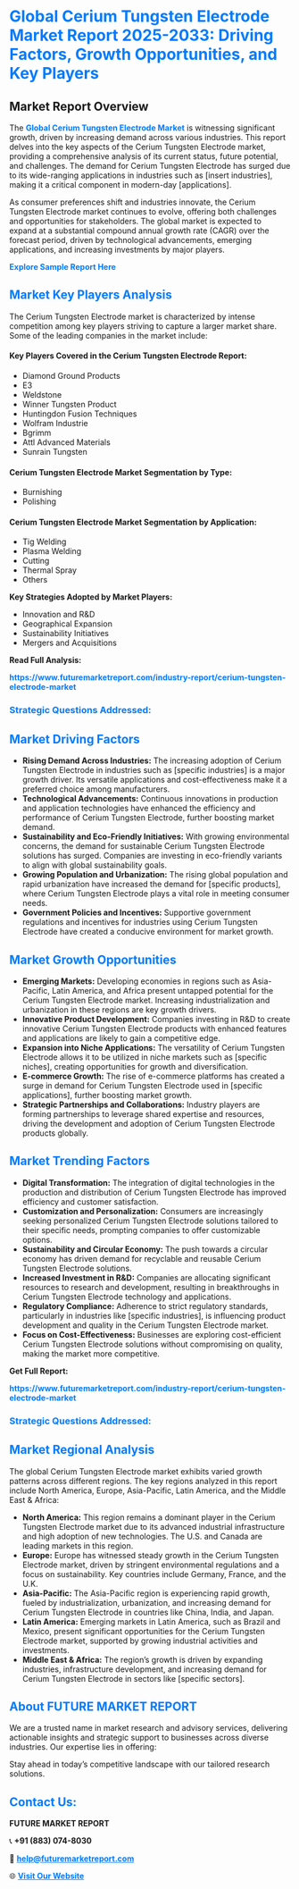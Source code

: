 <h1 style="color: #007BFF;">Global Cerium Tungsten Electrode Market Report 2025-2033: Driving Factors, Growth Opportunities, and Key Players</h1>

<section id="overview">
<h2>Market Report Overview</h2>
<p>The <a href="https://www.futuremarketreport.com/industry-report/cerium-tungsten-electrode-market" style="color: #007BFF; text-decoration: none;"><strong>Global Cerium Tungsten Electrode Market</strong></a> is witnessing significant growth, driven by increasing demand across various industries. This report delves into the key aspects of the Cerium Tungsten Electrode market, providing a comprehensive analysis of its current status, future potential, and challenges. The demand for Cerium Tungsten Electrode has surged due to its wide-ranging applications in industries such as [insert industries], making it a critical component in modern-day [applications].</p>
<p>As consumer preferences shift and industries innovate, the Cerium Tungsten Electrode market continues to evolve, offering both challenges and opportunities for stakeholders. The global market is expected to expand at a substantial compound annual growth rate (CAGR) over the forecast period, driven by technological advancements, emerging applications, and increasing investments by major players.</p>
</section>

<section id="overview">
<p><a href="https://www.futuremarketreport.com/request-sample/reportId=29559" style="color: #007BFF; text-decoration: none;"><strong>Explore Sample Report Here</strong></a></p>
</section>

<section id="key-players">
<h2 style="color: #007BFF;">Market Key Players Analysis</h2>
<p>The Cerium Tungsten Electrode market is characterized by intense competition among key players striving to capture a larger market share. Some of the leading companies in the market include:</p>
<h4>Key Players Covered in the Cerium Tungsten Electrode Report:</h4>
<ul><li>Diamond Ground Products</li><li>E3</li><li>Weldstone</li><li>Winner Tungsten Product</li><li>Huntingdon Fusion Techniques</li><li>Wolfram Industrie</li><li>Bgrimm</li><li>Attl Advanced Materials</li><li>Sunrain Tungsten</li></ul>
<h4>Cerium Tungsten Electrode Market Segmentation by Type:</h4>
<ul><li>Burnishing</li><li>Polishing</li></ul>

<h4>Cerium Tungsten Electrode Market Segmentation by Application:</h4>
<ul><li>Tig Welding</li><li>Plasma Welding</li><li>Cutting</li><li>Thermal Spray</li><li>Others</li></ul>
<p><strong>Key Strategies Adopted by Market Players:</strong></p>
<ul>
<li>Innovation and R&D</li>
<li>Geographical Expansion</li>
<li>Sustainability Initiatives</li>
<li>Mergers and Acquisitions</li>
</ul>
</section>

<section>
<p><strong>Read Full Analysis: </strong></p><a href="https://www.futuremarketreport.com/industry-report/cerium-tungsten-electrode-market" style="color: #007BFF; text-decoration: none;"><strong>https://www.futuremarketreport.com/industry-report/cerium-tungsten-electrode-market</strong></a>
<h3 style="color: #007BFF;">Strategic Questions Addressed:</h3>
</section>

<section id="driving-factors">
<h2 style="color: #007BFF;">Market Driving Factors</h2>
<ul>
<li><strong>Rising Demand Across Industries:</strong> The increasing adoption of Cerium Tungsten Electrode in industries such as [specific industries] is a major growth driver. Its versatile applications and cost-effectiveness make it a preferred choice among manufacturers.</li>
<li><strong>Technological Advancements:</strong> Continuous innovations in production and application technologies have enhanced the efficiency and performance of Cerium Tungsten Electrode, further boosting market demand.</li>
<li><strong>Sustainability and Eco-Friendly Initiatives:</strong> With growing environmental concerns, the demand for sustainable Cerium Tungsten Electrode solutions has surged. Companies are investing in eco-friendly variants to align with global sustainability goals.</li>
<li><strong>Growing Population and Urbanization:</strong> The rising global population and rapid urbanization have increased the demand for [specific products], where Cerium Tungsten Electrode plays a vital role in meeting consumer needs.</li>
<li><strong>Government Policies and Incentives:</strong> Supportive government regulations and incentives for industries using Cerium Tungsten Electrode have created a conducive environment for market growth.</li>
</ul>
</section>

<section id="growth-opportunities">
<h2 style="color: #007BFF;">Market Growth Opportunities</h2>
<ul>
<li><strong>Emerging Markets:</strong> Developing economies in regions such as Asia-Pacific, Latin America, and Africa present untapped potential for the Cerium Tungsten Electrode market. Increasing industrialization and urbanization in these regions are key growth drivers.</li>
<li><strong>Innovative Product Development:</strong> Companies investing in R&D to create innovative Cerium Tungsten Electrode products with enhanced features and applications are likely to gain a competitive edge.</li>
<li><strong>Expansion into Niche Applications:</strong> The versatility of Cerium Tungsten Electrode allows it to be utilized in niche markets such as [specific niches], creating opportunities for growth and diversification.</li>
<li><strong>E-commerce Growth:</strong> The rise of e-commerce platforms has created a surge in demand for Cerium Tungsten Electrode used in [specific applications], further boosting market growth.</li>
<li><strong>Strategic Partnerships and Collaborations:</strong> Industry players are forming partnerships to leverage shared expertise and resources, driving the development and adoption of Cerium Tungsten Electrode products globally.</li>
</ul>
</section>

<section id="trending-factors">
<h2 style="color: #007BFF;">Market Trending Factors</h2>
<ul>
<li><strong>Digital Transformation:</strong> The integration of digital technologies in the production and distribution of Cerium Tungsten Electrode has improved efficiency and customer satisfaction.</li>
<li><strong>Customization and Personalization:</strong> Consumers are increasingly seeking personalized Cerium Tungsten Electrode solutions tailored to their specific needs, prompting companies to offer customizable options.</li>
<li><strong>Sustainability and Circular Economy:</strong> The push towards a circular economy has driven demand for recyclable and reusable Cerium Tungsten Electrode solutions.</li>
<li><strong>Increased Investment in R&D:</strong> Companies are allocating significant resources to research and development, resulting in breakthroughs in Cerium Tungsten Electrode technology and applications.</li>
<li><strong>Regulatory Compliance:</strong> Adherence to strict regulatory standards, particularly in industries like [specific industries], is influencing product development and quality in the Cerium Tungsten Electrode market.</li>
<li><strong>Focus on Cost-Effectiveness:</strong> Businesses are exploring cost-efficient Cerium Tungsten Electrode solutions without compromising on quality, making the market more competitive.</li>
</ul>
</section>

<section>
<p><strong>Get Full Report: </strong></p><a href="https://www.futuremarketreport.com/industry-report/cerium-tungsten-electrode-market" style="color: #007BFF; text-decoration: none;"><strong>https://www.futuremarketreport.com/industry-report/cerium-tungsten-electrode-market</strong></a>
<h3 style="color: #007BFF;">Strategic Questions Addressed:</h3>
</section>


<section id="regional-analysis">
<h2 style="color: #007BFF;">Market Regional Analysis</h2>
<p>The global Cerium Tungsten Electrode market exhibits varied growth patterns across different regions. The key regions analyzed in this report include North America, Europe, Asia-Pacific, Latin America, and the Middle East & Africa:</p>
<ul>
<li><strong>North America:</strong> This region remains a dominant player in the Cerium Tungsten Electrode market due to its advanced industrial infrastructure and high adoption of new technologies. The U.S. and Canada are leading markets in this region.</li>
<li><strong>Europe:</strong> Europe has witnessed steady growth in the Cerium Tungsten Electrode market, driven by stringent environmental regulations and a focus on sustainability. Key countries include Germany, France, and the U.K.</li>
<li><strong>Asia-Pacific:</strong> The Asia-Pacific region is experiencing rapid growth, fueled by industrialization, urbanization, and increasing demand for Cerium Tungsten Electrode in countries like China, India, and Japan.</li>
<li><strong>Latin America:</strong> Emerging markets in Latin America, such as Brazil and Mexico, present significant opportunities for the Cerium Tungsten Electrode market, supported by growing industrial activities and investments.</li>
<li><strong>Middle East & Africa:</strong> The region’s growth is driven by expanding industries, infrastructure development, and increasing demand for Cerium Tungsten Electrode in sectors like [specific sectors].</li>
</ul>
</section>

<footer>
<h2 style="color: #007BFF;">About FUTURE MARKET REPORT</h2>
<p>We are a trusted name in market research and advisory services, delivering actionable insights and strategic support to businesses across diverse industries. Our expertise lies in offering:</p>

<p>Stay ahead in today’s competitive landscape with our tailored research solutions.</p>

<h2 style="color: #007BFF;">Contact Us:</h2>
<p><strong>FUTURE MARKET REPORT</strong></p>
<p>📞 <strong>+91 (883) 074-8030</strong></p>
<p>📧 <strong><a href="mailto:help@futuremarketreport.com" style="color: #007BFF;">help@futuremarketreport.com</a></strong></p>
<p>🌐 <strong><a href="https://www.futuremarketreport.com/" style="color: #007BFF;">Visit Our Website</a></strong></p>
</footer>
